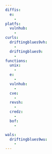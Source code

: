 ```yaml
---
diffis:
  e:
    -
platfs:
  vulnhub:
    -
curls:
  driftingblues9vh:
    -
  driftingblues9:
    -
functions:
  unix:
    -
  e:
    -
  vulnhub:
    -
  cve:
    -
  revsh:
    -
  credz:
    -
  bof:
    -

wals:
  driftingblues9wu:
    -
---
```

